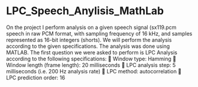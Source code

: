 LPC_Speech_Anylisis_MathLab
===========================
On the project I perform analysis on a given speech signal (sx119.pcm speech in raw PCM format, with sampling frequency of 16 kHz, and samples represented as 16-bit integers (shorts). We will perform the analysis according to the given specifications. The analysis was done using MATLAB.
The first question we were asked to perform is LPC Analysis according to the following specifications:
 Window type: Hamming
 Window length (frame length): 20 milliseconds
 LPC analysis step: 5 milliseconds (i.e. 200 Hz analysis rate)
 LPC method: autocorrelation
 LPC prediction order: 16
